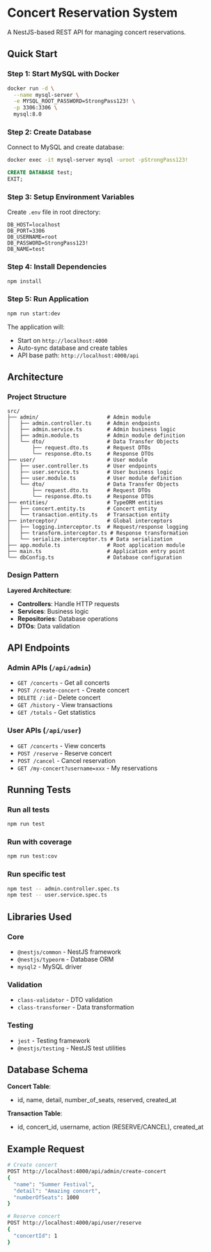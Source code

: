 # Concert Reservation System

A NestJS-based REST API for managing concert reservations.

## Quick Start

### Step 1: Start MySQL with Docker

```bash
docker run -d \
  --name mysql-server \
  -e MYSQL_ROOT_PASSWORD=StrongPass123! \
  -p 3306:3306 \
  mysql:8.0
```

### Step 2: Create Database

Connect to MySQL and create database:

```bash
docker exec -it mysql-server mysql -uroot -pStrongPass123!
```

```sql
CREATE DATABASE test;
EXIT;
```

### Step 3: Setup Environment Variables

Create `.env` file in root directory:

```env
DB_HOST=localhost
DB_PORT=3306
DB_USERNAME=root
DB_PASSWORD=StrongPass123!
DB_NAME=test
```

### Step 4: Install Dependencies

```bash
npm install
```

### Step 5: Run Application

```bash
npm run start:dev
```

The application will:

- Start on `http://localhost:4000`
- Auto-sync database and create tables
- API base path: `http://localhost:4000/api`

## Architecture

### Project Structure

```
src/
├── admin/                      # Admin module
│   ├── admin.controller.ts     # Admin endpoints
│   ├── admin.service.ts        # Admin business logic
│   ├── admin.module.ts         # Admin module definition
│   └── dto/                    # Data Transfer Objects
│       ├── request.dto.ts      # Request DTOs
│       └── response.dto.ts     # Response DTOs
├── user/                       # User module
│   ├── user.controller.ts      # User endpoints
│   ├── user.service.ts         # User business logic
│   ├── user.module.ts          # User module definition
│   └── dto/                    # Data Transfer Objects
│       ├── request.dto.ts      # Request DTOs
│       └── response.dto.ts     # Response DTOs
├── entities/                   # TypeORM entities
│   ├── concert.entity.ts       # Concert entity
│   └── transaction.entity.ts   # Transaction entity
├── interceptor/                # Global interceptors
│   ├── logging.interceptor.ts  # Request/response logging
│   ├── transform.interceptor.ts # Response transformation
│   └── serialize.interceptor.ts # Data serialization
├── app.module.ts               # Root application module
├── main.ts                     # Application entry point
└── dbConfig.ts                 # Database configuration
```

### Design Pattern

**Layered Architecture**:

- **Controllers**: Handle HTTP requests
- **Services**: Business logic
- **Repositories**: Database operations
- **DTOs**: Data validation

## API Endpoints

### Admin APIs (`/api/admin`)

- `GET /concerts` - Get all concerts
- `POST /create-concert` - Create concert
- `DELETE /:id` - Delete concert
- `GET /history` - View transactions
- `GET /totals` - Get statistics

### User APIs (`/api/user`)

- `GET /concerts` - View concerts
- `POST /reserve` - Reserve concert
- `POST /cancel` - Cancel reservation
- `GET /my-concert?username=xxx` - My reservations

## Running Tests

### Run all tests

```bash
npm run test
```

### Run with coverage

```bash
npm run test:cov
```

### Run specific test

```bash
npm test -- admin.controller.spec.ts
npm test -- user.service.spec.ts
```

## Libraries Used

### Core

- `@nestjs/common` - NestJS framework
- `@nestjs/typeorm` - Database ORM
- `mysql2` - MySQL driver

### Validation

- `class-validator` - DTO validation
- `class-transformer` - Data transformation

### Testing

- `jest` - Testing framework
- `@nestjs/testing` - NestJS test utilities

## Database Schema

**Concert Table**:

- id, name, detail, number_of_seats, reserved, created_at

**Transaction Table**:

- id, concert_id, username, action (RESERVE/CANCEL), created_at

## Example Request

```bash
# Create concert
POST http://localhost:4000/api/admin/create-concert
{
  "name": "Summer Festival",
  "detail": "Amazing concert",
  "numberOfSeats": 1000
}

# Reserve concert
POST http://localhost:4000/api/user/reserve
{
  "concertId": 1
}
```
